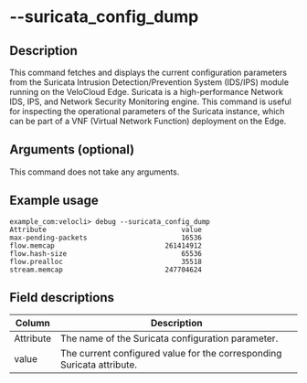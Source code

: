 #	--suricata_config_dump

##	Description
This command fetches and displays the current configuration parameters from the Suricata Intrusion Detection/Prevention System (IDS/IPS) module running on the VeloCloud Edge. Suricata is a high-performance Network IDS, IPS, and Network Security Monitoring engine. This command is useful for inspecting the operational parameters of the Suricata instance, which can be part of a VNF (Virtual Network Function) deployment on the Edge.

##  Arguments (optional)
This command does not take any arguments.

##  Example usage
```
example_com:velocli> debug --suricata_config_dump
Attribute                                 value
max-pending-packets                       16536
flow.memcap                           261414912
flow.hash-size                            65536
flow.prealloc                             35518
stream.memcap                         247704624
```

##  Field descriptions
| Column      | Description                                                                 |
|-------------|-----------------------------------------------------------------------------|
| Attribute   | The name of the Suricata configuration parameter.                           |
| value       | The current configured value for the corresponding Suricata attribute.        |